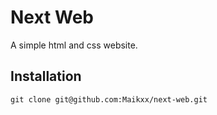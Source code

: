 # Next Web

A simple html and css website.

## Installation

```
git clone git@github.com:Maikxx/next-web.git
```

